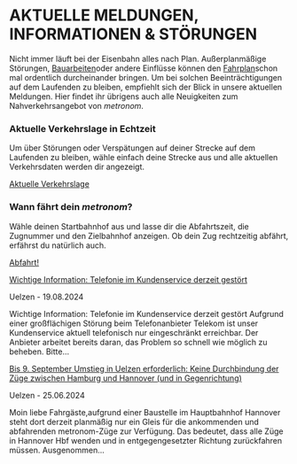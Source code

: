 AKTUELLE MELDUNGEN, INFORMATIONEN & STÖRUNGEN
==========

Nicht immer läuft bei der Eisenbahn alles nach Plan. Außerplanmäßige Störungen, [Bauarbeiten](https://www.der-metronom.de/fahrplan/baustellen-uebersicht/)oder andere Einflüsse können den [Fahrplan](https://www.der-metronom.de/fahrplan/regelfahrplan/)schon mal ordentlich durcheinander bringen. Um bei solchen Beeinträchtigungen auf dem Laufenden zu bleiben, empfiehlt sich der Blick in unsere aktuellen Meldungen. Hier findet ihr übrigens auch alle Neuigkeiten zum Nahverkehrsangebot von *metronom*.

### Aktuelle Verkehrslage in Echtzeit ###

Um über Störungen oder Verspätungen auf deiner Strecke auf dem Laufenden zu bleiben, wähle einfach deine Strecke aus und alle aktuellen Verkehrsdaten werden dir angezeigt.

[Aktuelle Verkehrslage](https://www.der-metronom.de/fahrplan/aktuelle-verkehrslage/)

### Wann fährt dein *metronom*? ###

Wähle deinen Startbahnhof aus und lasse dir die Abfahrtszeit, die Zugnummer und den Zielbahnhof anzeigen. Ob dein Zug rechtzeitig abfährt, erfährst du natürlich auch.

[Abfahrt!](https://www.der-metronom.de/fahrplan/wann-faehrt-mein-metronom/)

[Wichtige Information: Telefonie im Kundenservice derzeit gestört](https://www.der-metronom.de/aktuell/wichtige-information-telefonie-im-kundenservice-derzeit-gestoert/)

 Uelzen - 19.08.2024

Wichtige Information: Telefonie im Kundenservice derzeit gestört
Aufgrund einer großflächigen Störung beim Telefonanbieter Telekom ist unser Kundenservice aktuell telefonisch nur eingeschränkt erreichbar. Der Anbieter arbeitet bereits daran, das Problem so schnell wie möglich zu beheben.
Bitte...

[Bis 9. September Umstieg in Uelzen erforderlich: Keine Durchbindung der Züge zwischen Hamburg und Hannover (und in Gegenrichtung)](https://www.der-metronom.de/aktuell/bis-9-september-umstieg-in-uelzen-erforderlich-keine-durchbindung-der-zuege-zwischen-hamburg-und-hannover-und-in-gegenrichtung/)

 Uelzen - 25.06.2024

Moin liebe Fahrgäste,aufgrund einer Baustelle im Hauptbahnhof Hannover steht dort derzeit planmäßig nur ein Gleis für die ankommenden und abfahrenden metronom-Züge zur Verfügung. Das bedeutet, dass alle Züge in Hannover Hbf wenden und in entgegengesetzter Richtung zurückfahren müssen. Ausgenommen...
